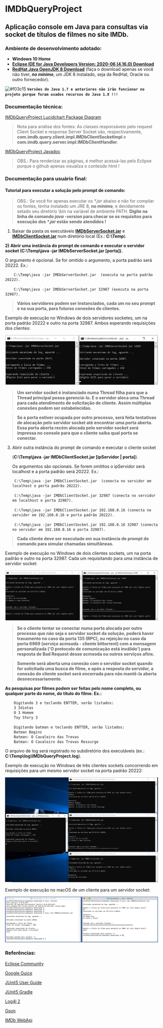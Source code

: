 # IMDbQueryProject
## Aplicação console em Java para consultas via socket de títulos de filmes no site IMDb.
### Ambiente de desenvolvimento adotado:

- **Windows 10 Home**
- [**Eclipse IDE for Java Developers Version: 2020-06 (4.16.0) Download**](https://www.eclipse.org/downloads/download.php?file=/oomph/epp/2020-06/R/eclipse-inst-win64.exe&mirror_id=576)
- [**RedHat Java OpenJDK 8 Download**](https://developers.redhat.com/download-manager/file/java-1.8.0-openjdk-1.8.0.265-3.b01.redhat.windows.x86_64.msi) (faça o download apenas se você não tiver, **_no mínimo_**, um JDK 8 instalado, seja da RedHat, Oracle ou outro fornecedor).

![#f03c15](https://via.placeholder.com/15/f03c15/000000?text=+) **`Versões do Java 1.7 e anteriores não irão funcionar no projeto porque foram usados recursos do Java 1.8 !!!`**

### Documentação técnica:

[IMDbQueryProject Lucidchart Package Diagram](https://app.lucidchart.com/documents/view/0d56f59b-9c80-4575-a536-f7564f94275a/0_0)

> Nota para análise dos fontes: 
> As classes responsáveis pelo request Client Socket e response Server Socket são, respectivamente, **com.imdb.query.client.impl.IMDbClientSocketImpl** e **com.imdb.query.server.impl.IMDbClientHandler**.

[IMDbQueryProject Javadoc](https://github.com/fbentes/EmitesJavaJobApplicationChallenge/tree/master/IMDbQueryProject/javadoc/com/imdb/query)

> OBS.: Para renderizar as páginas, é melhor acessá-las pelo Eclipse porque o github apenas visualiza o conteúdo html !


### Documentação para usuário final:

#### Tutorial para executar a solução pelo prompt de comando:

> OBS.: Se você for apenas executar os _*.jar_ abaixo e não for compilar os fontes, tenha instalado um JRE 8, **no mínimo**, e devidamente setado seu diretório \bin na variável de ambiente PATH. **Digite na linha de comando _java -version_ para checar se os requisitos para execução dos _*.jar_ estão sendo atendidos !**

1) Baixar da pasta os executáveis [**IMDbServerSocket.jar**](https://github.com/fbentes/EmitesJavaJobApplicationChallenge/raw/master/executables/IMDbServerSocket.jar) e [**IMDbClientSocket.jar**](https://github.com/fbentes/EmitesJavaJobApplicationChallenge/raw/master/executables/IMDbClientSocket.jar) num diretório local (Ex.: **C:\Temp**).

**2) Abrir uma instância do prompt de comando e executar o servidor socket (**C:\Temp\java -jar IMDbServerSocket.jar [porta]**).** 

   O argumento é opcional. Se for omitido o argumento, a porta padrão será 20222. 
   Ex.: 
        
        C:\Temp\java -jar IMDbServerSocket.jar  (executa na porta padrão 20222).
        
        C:\Temp\java -jar IMDbServerSocket.jar 32987 (executa na porta 32987).
        
>    **Vários servidores podem ser instanciados, cada um no seu prompt e na sua porta, para futuras conexões de clientes.** 

Exemplo de execução no Windows de dois servidores socketes, um na porta padrão 20222 e outro na porta 32987. Ambos esperando requisições dos clientes:

![Exemplo ServerSocket](https://github.com/fbentes/EmitesJavaJobApplicationChallenge/blob/master/images/ServerSocket_Exemplo.jpg)

>    **Um servidor socket é instanciado numa Thread filha para que a Thread principal possa gerenciá-lo. E o servidor aloca uma Thread para cada atendimento de solicitação de cliente. Assim múltiplas conexões podem ser estabelecidas.**

>    **Se a porta estiver ocupada por outro processo, será feita tentativas de alocação pelo servidor socket até encontrar uma porta aberta. Essa porta aberta recém alocada pelo servidor socket será impressa no console para que o cliente saiba qual porta se conectar.**

3) Abrir outra instância do prompt de comando e executar o cliente socket 

   (**C:\Temp\java -jar IMDbClientSocket.jar [ipServidor | porta]**). 

   Os argumentos são opcionais. Se forem omititos o ipServidor será localhost e a porta padrão será 20222.
   Ex.: 
        
        C:\Temp\java -jar IMDbClientSocket.jar  (conecta no servidor em localhost e porta padrão 20222).
   
        C:\Temp\java -jar IMDbClientSocket.jar 32987 (conecta no servidor em localhost e porta 32987).
   
        C:\Temp\java -jar IMDbClientSocket.jar 192.168.0.16 (conecta no servidor em 192.168.0.16 e porta padrão 20222).
        
        C:\Temp\java -jar IMDbClientSocket.jar 192.168.0.16 32987 (conecta no servidor em 192.168.0.16 e porta 32987).
        
>   **Cada cliente deve ser executado em sua instância de prompt de comando para simular chamadas simultâneas.**

Exemplo de execução no Windows de dois clientes sockets, um na porta padrão e outro na porta 32987. Cada um requisitando para uma instância de servidor socket:

![Exemplo ClientSocket](https://github.com/fbentes/EmitesJavaJobApplicationChallenge/blob/master/images/ClientSocket_Exemplo.jpg)

>   **Se o cliente tentar se conectar numa porta alocada por outro processo que não seja o servidor socket da solução, poderá haver travamento no caso da porta 135 (RPC), ou         rejeição no caso da porta 6969 (serviço acmsoda - cliente bittorrent) com a mensagem personalizada ('O protocolo de comunicação está inválido') para resposta de Bad Request desse acmsoda ou outros serviços afins.**

>   **Somente será aberta uma conexão com o servidor socket quando for solicitada uma busca de filme, e após a resposta do servidor, a conexão do cliente socket será encerrada para não mantê-la aberta desnecessariamente.**

**As pesquisas por filmes podem ser feitas pelo nome completo, ou qualquer parte do nome, do título do filme. Ex.:**

        Digitando 3 e teclando ENTTER, serão listados:
        3 Idiotas
        O 3 Homem
        Toy Story 3
   
        Digitando batman e teclando ENTTER, serão listados:
        Batman Begins
        Batman: O Cavaleiro das Trevas
        Batman: O Cavaleiro das Trevas Ressurge

O arquivo de log será registrado no subdiretório dos executáveis (ex.: **C:\Temp\log\IMDbQueryProject.log**).

Exemplo de execução no Windows de três clientes sockets concorrendo em requisições para um mesmo servidor socket na porta padrão 20222:

![Exemplo de comunicação](https://github.com/fbentes/EmitesJavaJobApplicationChallenge/blob/master/images/Exemplo_Comunicacao.jpg)

Exemplo de execução no macOS de um cliente para um servidor socket:

![Exemplo de comunicação](https://github.com/fbentes/EmitesJavaJobApplicationChallenge/blob/master/images/Exemplo_Comunicacao_macOS.jpg)

### Referências:

[Eclipse Community](https://www.eclipse.org/community/eclipse_newsletter/2018/february/buildship.php)

[Google Guice](https://riptutorial.com/guice)

[JUnit5 User Guide](https://junit.org/junit5/docs/current/user-guide)

[JUnit5 Gradle](https://www.baeldung.com/junit-5-gradle)

[Log4j 2](https://logging.apache.org/log4j/2.x/)

[Gson](https://github.com/google/gson/blob/master/UserGuide.md)

[IMDb WebApi](http://www.omdbapi.com/)
